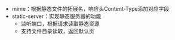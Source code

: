 - mime：根据静态文件的拓展名，响应头Content-Type添加对应字段
- static-server：实现静态服务器的功能
  - 监听端口，根据请求读取静态资源
  - 支持文件目录读取，返回默认页


